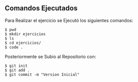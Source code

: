 ## Comandos Ejecutados

Para Realizar el ejercicio se Ejecutó los siguientes comandos:

``` 
$ pwd
$ mkdir ejercicios
$ ls
$ cd ejercicios/
$ code .
```

Posteriormente se Subio al Repositorio con:
```
$ git init
$ git add .
$ git commit -m "Version Inicial"

```